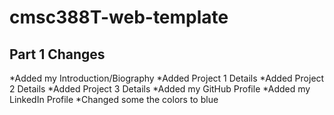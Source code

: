 # cmsc388T-web-template

## Part 1 Changes
*Added my Introduction/Biography
*Added Project 1 Details 
*Added Project 2 Details
*Added Project 3 Details 
*Added my GitHub Profile
*Added my LinkedIn Profile 
*Changed some the colors to blue

